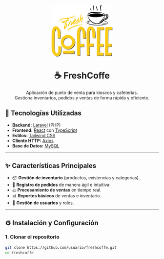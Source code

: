 <p align="center">
  <img src="/docs/images/logo.svg" alt="FreshCoffe Logo" width="200"/>
</p>

<h1 align="center">☕ FreshCoffe</h1>

<p align="center">
  Aplicación de punto de venta para kioscos y cafeterías.<br/>
  Gestiona inventarios, pedidos y ventas de forma rápida y eficiente.
</p>


## 🚀 Tecnologías Utilizadas

- **Backend:** [Laravel](https://laravel.com/) (PHP)
- **Frontend:** [React](https://reactjs.org/) con [TypeScript](https://www.typescriptlang.org/)
- **Estilos:** [Tailwind CSS](https://tailwindcss.com/)
- **Cliente HTTP:** [Axios](https://axios-http.com/)
- **Base de Datos:** [MySQL](https://www.mysql.com/)

---

## ✨ Características Principales

- 📦 **Gestión de inventario** (productos, existencias y categorías).
- 📝 **Registro de pedidos** de manera ágil e intuitiva.
- 💵 **Procesamiento de ventas** en tiempo real.
- 📊 **Reportes básicos** de ventas e inventario.
- 👤 **Gestión de usuarios** y roles.

---

## ⚙️ Instalación y Configuración

### 1. Clonar el repositorio
```bash
git clone https://github.com/usuario/freshcoffe.git
cd freshcoffe
